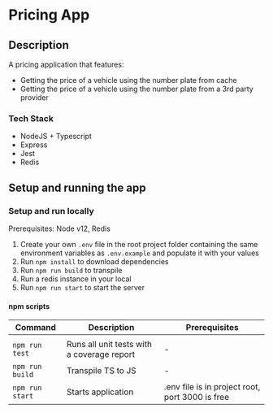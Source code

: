 # Pricing App

## Description

A pricing application that features:

-   Getting the price of a vehicle using the number plate from cache
-   Getting the price of a vehicle using the number plate from a 3rd party provider

### Tech Stack

-   NodeJS + Typescript
-   Express
-   Jest
-   Redis

## Setup and running the app

### Setup and run locally

Prerequisites: Node v12, Redis 

1. Create your own `.env` file in the root project folder containing the same environment variables as `.env.example` and populate it with your values
2. Run `npm install` to download dependencies
3. Run `npm run build` to transpile
4. Run a redis instance in your local
5. Run `npm run start` to start the server

#### npm scripts

| Command         | Description                                | Prerequisites                                   |
| --------------- | ------------------------------------------ | ----------------------------------------------- |
|                 |                                            |                                                 |
| `npm run test`  | Runs all unit tests with a coverage report | -                                               |
| `npm run build` | Transpile TS to JS                         | -                                               |
| `npm run start` | Starts application                         | .env file is in project root, port 3000 is free |
